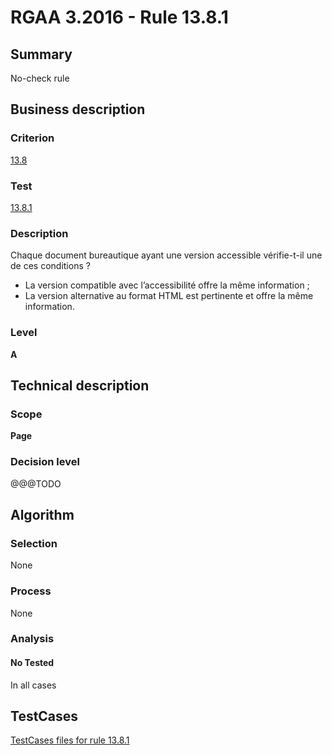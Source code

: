 # RGAA 3.2016 - Rule 13.8.1

## Summary
No-check rule


## Business description

### Criterion
[13.8](http://references.modernisation.gouv.fr/rgaa-accessibilite/criteres.html#crit-13-8)

### Test
[13.8.1](http://references.modernisation.gouv.fr/rgaa-accessibilite/criteres.html#test-13-8-1)

### Description
<div lang="fr">Chaque document bureautique ayant une version accessible v&#xE9;rifie-t-il une de ces conditions&nbsp;? <ul><li>La version compatible avec l&#x2019;accessibilit&#xE9; offre la m&#xEA;me information&nbsp;;</li> <li>La version alternative au format HTML est pertinente et offre la m&#xEA;me information.</li> </ul></div>

### Level
**A**


## Technical description

### Scope
**Page**

### Decision level
@@@TODO


## Algorithm

### Selection
None

### Process
None

### Analysis

#### No Tested
In all cases


##  TestCases

[TestCases files for rule 13.8.1](https://github.com/Asqatasun/Asqatasun/tree/RGAA_3.2016/rules/rules-rgaa3.2016/src/test/resources/testcases/rgaa32016/Rgaa32016Rule130801/)


